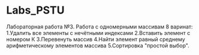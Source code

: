 # Labs_PSTU
Лабораторная работа №3.  Работа с одномерными массивам
8 варинат: 
1.Удалить все элементы с нечётными индексами
2.Вставить элемент с номером К
3.Перевенуть массив
4.Найти элемент равный среднему арифметическому элементов массива
5.Сортировка "простой выбор".

